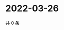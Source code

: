 # 2022-03-26

共 0 条

<!-- BEGIN WEIBO -->
<!-- 最后更新时间 Sat Mar 26 2022 00:25:33 GMT+0800 (China Standard Time) -->

<!-- END WEIBO -->
